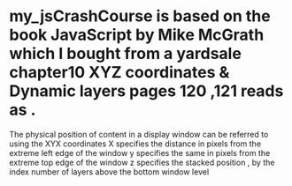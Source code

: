 # my_jsCrashCourse  is based on the book JavaScript by Mike McGrath which I bought from a yardsale chapter10  XYZ coordinates & Dynamic layers pages 120 ,121 reads as . 
The physical position of content
in a display window can be referred to using the XYX coordinates
X specifies the distance in pixels from the extreme left edge of the window
y specifies the same in pixels from the extreme top edge of the window
z specifies the stacked position , by the index number of layers above the
bottom window level

